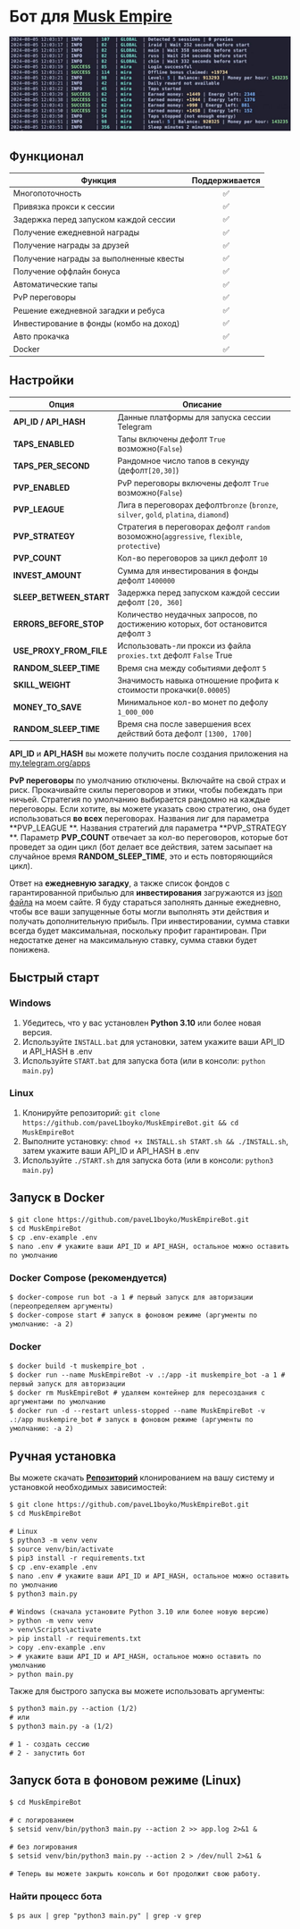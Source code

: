 # Бот для [Musk Empire](https://t.me/muskempire_bot/game?startapp=hero6695971335)

![img1](.github/images/start.jpg)

## Функционал

| Функция                                 | Поддерживается |
|-----------------------------------------|:--------------:|
| Многопоточность                         |       ✅        |
| Привязка прокси к сессии                |       ✅        |
| Задержка перед запуском каждой сессии   |       ✅        |
| Получение ежедневной награды            |       ✅        |
| Получение награды за друзей             |       ✅        |
| Получение награды за выполненные квесты |       ✅        |
| Получение оффлайн бонуса                |       ✅        |
| Автоматические тапы                     |       ✅        |
| PvP переговоры                          |       ✅        |
| Решение ежедневной загадки и ребуса     |       ✅        |
| Инвестирование в фонды (комбо на доход) |       ✅        |
| Авто прокачка                           |       ✅        |
| Docker                                  |       ✅        |

## Настройки

| Опция                   | Описание                                                                                  |
|-------------------------|-------------------------------------------------------------------------------------------|
| **API_ID / API_HASH**   | Данные платформы для запуска сессии Telegram                                              |
| **TAPS_ENABLED**        | Тапы включены дефолт `True` возможно(`False`)                                             |
| **TAPS_PER_SECOND**     | Рандомное число тапов в секунду (дефолт`[20,30]`)                                         |
| **PVP_ENABLED**         | PvP переговоры включены дефолт `True` возможно(`False`)                                   |
| **PVP_LEAGUE**          | Лига в переговорах дефолт`bronze` (`bronze`, `silver`, `gold`, `platina`, `diamond`)      |
| **PVP_STRATEGY**        | Стратегия в переговорах дефолт `random` возоможно(`aggressive`, `flexible`, `protective`) |
| **PVP_COUNT**           | Кол-во переговоров за цикл дефолт `10`                                                    |
| **INVEST_AMOUNT**       | Сумма для инвестирования в фонды дефолт `1400000`                                         |
| **SLEEP_BETWEEN_START** | Задержка перед запуском каждой сессии дефолт `[20, 360]`                                  |
| **ERRORS_BEFORE_STOP**  | Количество неудачных запросов, по достижению которых, бот остановится  дефолт `3`         |
| **USE_PROXY_FROM_FILE** | Использовать-ли прокси из файла `proxies.txt` дефолт `False` Тrue                         |
| **RANDOM_SLEEP_TIME**   | Время сна между событиями  дефолт `5`                                                     |
| **SKILL_WEIGHT**        | Значимость навыка отношение профита к стоимости прокачки(`0.00005`)                       |
| **MONEY_TO_SAVE**       | Минимальное кол-во монет по дефолу `1_000_000`                                            |
| **RANDOM_SLEEP_TIME**   | Время сна после завершения всех действий бота дефолт `[1300, 1700]`                       |

**API_ID** и **API_HASH** вы можете получить после создания приложения
на [my.telegram.org/apps](https://my.telegram.org/apps)

**PvP переговоры** по умолчанию отключены. Включайте на свой страх и риск. Прокачивайте скилы переговоров и этики, чтобы
побеждать при ничьей. Стратегия по умолчанию выбирается рандомно на каждые переговоры. Если хотите, вы можете указать
свою стратегию, она будет использоваться **во всех** переговорах. Названия лиг для параметра **PVP_LEAGUE
**. Названия стратегий для параметра **PVP_STRATEGY
**. Параметр **PVP_COUNT** отвечает за кол-во переговоров, которые бот проведет
за один цикл (бот делает все действия, затем засыпает на случайное время **RANDOM_SLEEP_TIME**, это и есть повторяющийся
цикл).

Ответ на **ежедневную загадку**, а также список фондов с гарантированной прибылью для **инвестирования** загружаются
из [json файла](https://alexell.ru/crypto/musk-empire/data.json) на моем сайте. Я буду стараться заполнять данные
ежедневно, чтобы все ваши запущенные боты могли выполнять эти действия и получать дополнительную прибыль. При
инвестировании, сумма ставки всегда будет максимальная, поскольку профит гарантирован. При недостатке денег на
максимальную ставку, сумма ставки будет понижена.

## Быстрый старт

### Windows

1. Убедитесь, что у вас установлен **Python 3.10** или более новая версия.
2. Используйте `INSTALL.bat` для установки, затем укажите ваши API_ID и API_HASH в .env
3. Используйте `START.bat` для запуска бота (или в консоли: `python main.py`)

### Linux

1. Клонируйте репозиторий: `git clone https://github.com/paveL1boyko/MuskEmpireBot.git && cd MuskEmpireBot`
2. Выполните установку: `chmod +x INSTALL.sh START.sh && ./INSTALL.sh`, затем укажите ваши API_ID и API_HASH в .env
3. Используйте `./START.sh` для запуска бота (или в консоли: `python3 main.py`)

## Запуск в Docker

```
$ git clone https://github.com/paveL1boyko/MuskEmpireBot.git
$ cd MuskEmpireBot
$ cp .env-example .env
$ nano .env # укажите ваши API_ID и API_HASH, остальное можно оставить по умолчанию
```

### Docker Compose (рекомендуется)

```
$ docker-compose run bot -a 1 # первый запуск для авторизации (переопределяем аргументы)
$ docker-compose start # запуск в фоновом режиме (аргументы по умолчанию: -a 2)
```

### Docker

```
$ docker build -t muskempire_bot .
$ docker run --name MuskEmpireBot -v .:/app -it muskempire_bot -a 1 # первый запуск для авторизации
$ docker rm MuskEmpireBot # удаляем контейнер для пересоздания с аргументами по умолчанию
$ docker run -d --restart unless-stopped --name MuskEmpireBot -v .:/app muskempire_bot # запуск в фоновом режиме (аргументы по умолчанию: -a 2)
```

## Ручная установка

Вы можете скачать [**Репозиторий**](https://github.com/paveL1boyko/MuskEmpireBot) клонированием на вашу систему и установкой
необходимых зависимостей:

```
$ git clone https://github.com/paveL1boyko/MuskEmpireBot.git
$ cd MuskEmpireBot

# Linux
$ python3 -m venv venv
$ source venv/bin/activate
$ pip3 install -r requirements.txt
$ cp .env-example .env
$ nano .env # укажите ваши API_ID и API_HASH, остальное можно оставить по умолчанию
$ python3 main.py

# Windows (сначала установите Python 3.10 или более новую версию)
> python -m venv venv
> venv\Scripts\activate
> pip install -r requirements.txt
> copy .env-example .env
> # укажите ваши API_ID и API_HASH, остальное можно оставить по умолчанию
> python main.py
```

Также для быстрого запуска вы можете использовать аргументы:

```
$ python3 main.py --action (1/2)
# или
$ python3 main.py -a (1/2)

# 1 - создать сессию
# 2 - запустить бот
```

## Запуск  бота в фоновом режиме (Linux)

```
$ cd MuskEmpireBot

# с логированием
$ setsid venv/bin/python3 main.py --action 2 >> app.log 2>&1 &

# без логирования
$ setsid venv/bin/python3 main.py --action 2 > /dev/null 2>&1 &

# Теперь вы можете закрыть консоль и бот продолжит свою работу.
```

### Найти процесс бота

```
$ ps aux | grep "python3 main.py" | grep -v grep
```
